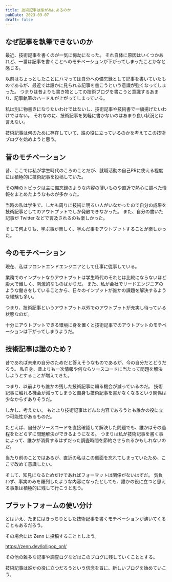 ```yaml
---
title: 技術記事は誰が為にあるのか
pubDate: 2023-09-07
draft: false
---
```


## なぜ記事を執筆できないのか

最近、技術記事を書くのが一気に億劫になった。
それ自体に原因はいくつかあれど、一番は記事を書くことへのモチベーションが下がってしまったことかなと感じる。

以前はちょっとしたことにハマっては自分への備忘録として記事を書いていたものであるが、最近では誰かに見られる記事を書こうという意識が強くなってしまった。
つまりは昔よりも書き物としての技術ブログを書こうと意識するあまり、記事執筆のハードルが上がってしまっている。

私は別に物書きになりたいわけではないし、技術記事や技術書で一旗揚げたいわけではない。
それなのに、技術記事を気軽に書かないのはあまり良い状況とは言えない。

技術記事は何のために存在していて、誰の役に立っているのかを考えてこの技術ブログを始めようと思う。

## 昔のモチベーション

昔、ここでは私が学生時代のころのことだが、就職活動の自己PRに使える程度には積極的に技術記事を投稿していた。

その時のトピックは主に備忘録のような内容の薄いものや直近で熱心に調べた情報をまとめたようなものが多かった。

当時の私は学生で、しかも周りに技術に明るい人がいなかったので自分の成果を技術記事としてのアウトプットでしか発散できなかった。
また、自分の書いた記事が Twitter などで言及されるのも楽しかった。

そして何よりも、学ぶ事が楽しく、学んだ事をアウトプットすることが楽しかった。

## 今のモチベーション

現在、私はフロントエンドエンジニアとして仕事に従事している。

業務でのインプットなりアウトプットは学生時代のそれとは比較にならないほど膨大で難しく、刺激的なものばかりだ。
また、私が会社でリードエンジニアのような働きをしていることから、日々のインプットが誰かの課題を解決するような経験も多い。

つまり、技術記事というアウトプット以外でのアウトプットが充実し待っている状態なのだ。

十分にアウトプットできる環境に身を置くと技術記事でのアウトプットのモチベーションは下がってしまうようだ。

## 技術記事は誰のため？

昔であれば未来の自分のためだと答えそうなものであるが、今の自分だとどうだろう。
私自身、昔よりも一次情報や何ならソースコードに当たって問題を解決しようとすることが増えてきた。

つまり、以前よりも誰かの残した技術記事に頼る機会が減っているのだ。
技術記事に触れる機会が減ってしまうと自身も技術記事を書かなくなるという関係は少なからずありそうだ。

しかし、考えたい。
もとより技術記事はどんな内容であろうとも誰かの役に立つ可能性があるものだ。

たとえば、自分がソースコードを直接確認して解決した問題でも、誰かはその過程をたどらずに問題解決ができるようになる。
つまりは私が技術記事を書く事によって、誰かが消費するはずだった調査時間を節約させられるかもしれないのだ。

当たり前のことではあるが、直近の私はこの側面を忘れてしまっていたため、ここで改めて意識したい。

そして、知見になるためだけであればフォーマットは関係がないはずだ。
気負わず、事実のみを羅列したような内容になったとしても、誰かの役に立つと思える事象は積極的に残して行こうと思う。

## プラットフォームの使い分け

とはいえ、たまにはきっちりとした技術記事を書くモチベーションが沸いてくることもあるだろう。

その場合には Zenn に投稿することとしよう。

https://zenn.dev/lollipop_onl/

その他の雑多な記事や調査ログなどはこのブログに残していくこととする。

技術記事は誰かの役に立つだろうという信念を旨に、新しいブログを始めていこう。